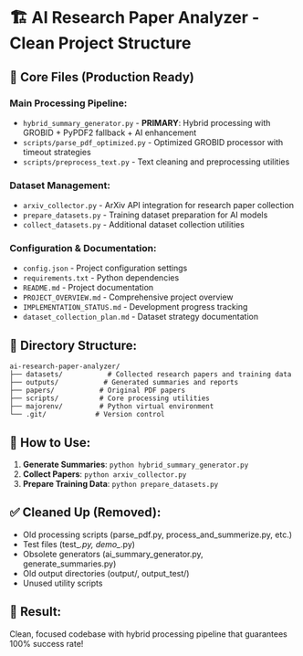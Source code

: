 # 🏗️ AI Research Paper Analyzer - Clean Project Structure

## 📂 **Core Files (Production Ready)**

### **Main Processing Pipeline:**
- `hybrid_summary_generator.py` - **PRIMARY**: Hybrid processing with GROBID + PyPDF2 fallback + AI enhancement
- `scripts/parse_pdf_optimized.py` - Optimized GROBID processor with timeout strategies  
- `scripts/preprocess_text.py` - Text cleaning and preprocessing utilities

### **Dataset Management:**
- `arxiv_collector.py` - ArXiv API integration for research paper collection
- `prepare_datasets.py` - Training dataset preparation for AI models
- `collect_datasets.py` - Additional dataset collection utilities

### **Configuration & Documentation:**
- `config.json` - Project configuration settings
- `requirements.txt` - Python dependencies
- `README.md` - Project documentation
- `PROJECT_OVERVIEW.md` - Comprehensive project overview
- `IMPLEMENTATION_STATUS.md` - Development progress tracking
- `dataset_collection_plan.md` - Dataset strategy documentation

## 📁 **Directory Structure:**

```
ai-research-paper-analyzer/
├── datasets/           # Collected research papers and training data
├── outputs/           # Generated summaries and reports
├── papers/           # Original PDF papers
├── scripts/          # Core processing utilities
├── majorenv/         # Python virtual environment
└── .git/            # Version control
```

## 🚀 **How to Use:**

1. **Generate Summaries**: `python hybrid_summary_generator.py`
2. **Collect Papers**: `python arxiv_collector.py`
3. **Prepare Training Data**: `python prepare_datasets.py`

## ✅ **Cleaned Up (Removed):**
- Old processing scripts (parse_pdf.py, process_and_summerize.py, etc.)
- Test files (test_*.py, demo_*.py)
- Obsolete generators (ai_summary_generator.py, generate_summaries.py)
- Old output directories (output/, output_test/)
- Unused utility scripts

## 🎯 **Result:**
Clean, focused codebase with hybrid processing pipeline that guarantees 100% success rate!
